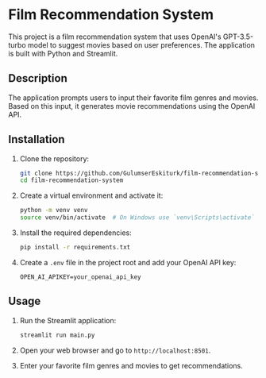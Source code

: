 # Film Recommendation System

This project is a film recommendation system that uses OpenAI's GPT-3.5-turbo model to suggest movies based on user preferences. The application is built with Python and Streamlit.

## Description

The application prompts users to input their favorite film genres and movies. Based on this input, it generates movie recommendations using the OpenAI API.

## Installation

1. Clone the repository:
    ```sh
    git clone https://github.com/GulumserEskiturk/film-recommendation-system.git
    cd film-recommendation-system
    ```

2. Create a virtual environment and activate it:
    ```sh
    python -m venv venv
    source venv/bin/activate  # On Windows use `venv\Scripts\activate`
    ```

3. Install the required dependencies:
    ```sh
    pip install -r requirements.txt
    ```

4. Create a `.env` file in the project root and add your OpenAI API key:
    ```dotenv
    OPEN_AI_APIKEY=your_openai_api_key
    ```

## Usage

1. Run the Streamlit application:
    ```sh
    streamlit run main.py
    ```

2. Open your web browser and go to `http://localhost:8501`.

3. Enter your favorite film genres and movies to get recommendations.
